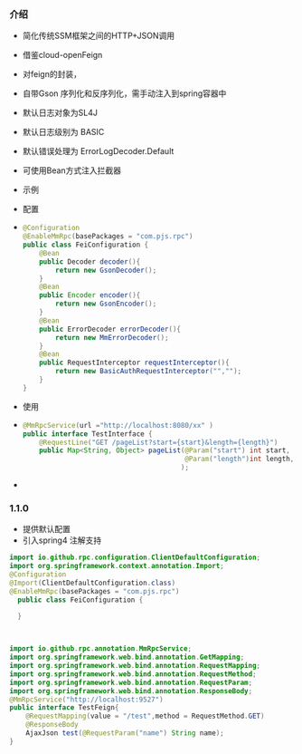### 介绍
- 简化传统SSM框架之间的HTTP+JSON调用

- 借鉴cloud-openFeign

- 对feign的封装，

- 自带Gson 序列化和反序列化，需手动注入到spring容器中

- 默认日志对象为SL4J

- 默认日志级别为 BASIC

- 默认错误处理为 ErrorLogDecoder.Default

- 可使用Bean方式注入拦截器

- 示例

- 配置

- ```java
  @Configuration
  @EnableMmRpc(basePackages = "com.pjs.rpc")
  public class FeiConfiguration {
      @Bean
      public Decoder decoder(){
          return new GsonDecoder();
      }
      @Bean
      public Encoder encoder(){
          return new GsonEncoder();
      }
      @Bean
      public ErrorDecoder errorDecoder(){
          return new MmErrorDecoder();
      }
      @Bean
      public RequestInterceptor requestInterceptor(){
          return new BasicAuthRequestInterceptor("","");
      }
  }
  ```

- 使用

- ```java
  @MmRpcService(url ="http://localhost:8080/xx" )
  public interface TestInterface {
      @RequestLine("GET /pageList?start={start}&length={length}")
      public Map<String, Object> pageList(@Param("start") int start,
                                          @Param("length")int length,
                                         );
  ```

- 
### 1.1.0 
- 提供默认配置
- 引入spring4 注解支持

```java
import io.github.rpc.configuration.ClientDefaultConfiguration;
import org.springframework.context.annotation.Import;
@Configuration
@Import(ClientDefaultConfiguration.class)
@EnableMmRpc(basePackages = "com.pjs.rpc")
  public class FeiConfiguration {
     
  }
```
```java


import io.github.rpc.annotation.MmRpcService;
import org.springframework.web.bind.annotation.GetMapping;
import org.springframework.web.bind.annotation.RequestMapping;
import org.springframework.web.bind.annotation.RequestMethod;
import org.springframework.web.bind.annotation.RequestParam;
import org.springframework.web.bind.annotation.ResponseBody;
@MmRpcService("http://localhost:9527")
public interface TestFeign{
    @RequestMapping(value = "/test",method = RequestMethod.GET)
    @ResponseBody
    AjaxJson test(@RequestParam("name") String name);
}
```